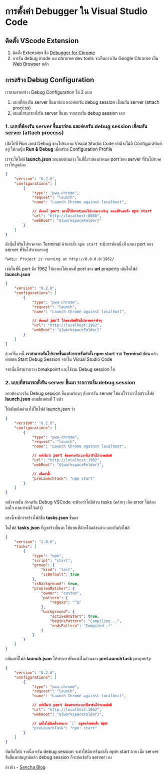 
# การตั้งค่า Debugger ใน Visual Studio Code 

## ติดตั้ง VScode Extension 

1. ติดตั้ง Extension ชื่อ [Debugger for Chrome](https://marketplace.visualstudio.com/items?itemName=msjsdiag.debugger-for-chrome) 
2. การรัน debug mode บน chrome dev tools จะเป็นการเปิด Google Chrome เป็น Web Browser หลัก

## การสร้าง Debug Configuration

เราสามารถสร้าง Debug Configuration ได้ 2 แบบ

1. แบบที่ต้องรัน server ขึ้นมาก่อน และค่อยรัน debug session เชื่อมกัน server (attach process)
2. แบบที่สามารถสั่งรัน server ขึ้นมา จากการเริ่ม debug session เลย

### 1. แบบที่ต้องรัน server ขึ้นมาก่อน และค่อยรัน debug session เชื่อมกัน server (attach process) 

เปิดไปที่ Run and Debug ของโปรแกรม Visual Studio Code ปกติจะไม่มี Configuration อยู่ ให้กดปุ่ม **Run & Debug** เพื่อสร้าง Configuration Profile 

เราจะได้ไฟล์ **launch.json** มาแบบด้านล่าง ในที่นี้เราต้องกำหนด port ของ server ที่รันโปรเจคเราให้ถูกต้อง

```json
{
    "version": "0.2.0",
    "configurations": [
        {
            "type": "pwa-chrome",
            "request": "launch",
            "name": "Launch Chrome against localhost",

            // ต้องแก้ port ตรงนี้ให้ตรงกับของโปรเจคเราจริงๆ ตอนที่รันคำสั่ง npm start
            "url": "http://localhost:8080",
            "webRoot": "${workspaceFolder}"
        }
    ]
}
```

ดังนั้นให้รันโปรเจคจาก Terminal ด้วยคำสั่ง `npm start` 
จะมีบรรทัดหนึ่งที่ แสดง port ของ server ที่รันโปรเจคเราอยู่ 

```bash
｢wds｣: Project is running at http://0.0.0.0:1962/
```

เช่นในที่นี่ port คือ 1962 ให้เอามาใส่แทนที่ port ของ **url** property เดิมในไฟล์ **launch.json** 

```json
{
    "version": "0.2.0",
    "configurations": [
        {
            "type": "pwa-chrome",
            "request": "launch",
            "name": "Launch Chrome against localhost",

            // ต้องแก้ port ให้ตรงกับที่รันโปรเจคเราจริงๆ 
            "url": "http://localhost:1962",
            "webRoot": "${workspaceFolder}"
        }
    ]
}
```

ด้วยวิธีการนี้ **เราสามารถรันโปรเจคขึ้นมาด้วยการรันคำสั่ง npm start จาก Terminal ก่อน** แล้วค่อยกด Start Debug Session จากใน Visual Studio Code

จากนั้นก็สามารถวาง breakpoint และใช้งาน Debug session ได้

### 2. แบบที่สามารถสั่งรัน server ขึ้นมา จากการเริ่ม debug session

หากต้องการรัน Debug session ขึ้นมาพร้อมๆ กับการรัน server ให้แน่ใจว่าเราได้สร้างไฟล์ **launch.json** ตามขั้นตอนที่ 1 แล้ว

ให้เพิ่มเติมค่าลงไปในไฟล์ launch.json ว่า 

```json
{
    "version": "0.2.0",
    "configurations": [
        {
            "type": "pwa-chrome",
            "request": "launch",
            "name": "Launch Chrome against localhost",

            // อย่าลืมว่า port ต้องตรงกับเวลาที่เรารันโปรเจคปกติ
            "url": "http://localhost:1962",
            "webRoot": "${workspaceFolder}",

            // เพิ่มค่านี้
            "preLaunchTask": "npm start"
        }
    ]
}
```

หลังจากนั้น ถ้ากดรัน Debug VSCode จะฟ้องว่าไม่มีส่วน tasks (คล้ายๆ เกิด error ไม่ต้องตกใจ คาดการณ์ไว้แล้ว) 

ตรงนี้จะมีการสร้างไฟล์ชื่อ **tasks.json** ขึ้นมา

ในไฟล์ **tasks.json** ที่ถูกสร้างขึ้นมา ให้แทนที่ด้วยโค้ดด้านล่าง และบันทึกไฟล์

```json
{
	"version": "2.0.0",
	"tasks": [
		{
			"type": "npm",
			"script": "start",
			"group": {
				"kind": "test",
				"isDefault": true
			},
			"isBackground": true,                      
			"problemMatcher": {
				"owner": "custom",                     
				"pattern": {
					"regexp": "^$"                     
				},
				"background": {
					"activeOnStart": true,
					"beginsPattern": "Compiling...",   
					"endsPattern": "Compiled .*"       
				}
			}
		}
	]
}
```

กลับมาที่ไฟล์ **launch.json** ให้ทำการปรับแต่งในส่วนของ **preLaunchTask** property

```json
{
    "version": "0.2.0",
    "configurations": [
        {
            "type": "pwa-chrome",
            "request": "launch",
            "name": "Launch Chrome against localhost",

            // อย่าลืมว่า port ต้องตรงกับเวลาที่เรารันโปรเจคปกติ
            "url": "http://localhost:1962",
            "webRoot": "${workspaceFolder}",

            // แก้ไขให้มีเครื่องหมาย `:` อยู่ต่อท้ายคำสั่ง npm
            "preLaunchTask": "npm: start"
        }
    ]
}
```

บันทึกไฟล์ จากนี้การรัน debug session จะทำให้มีการรันคำสั่ง npm start ด้วย เมื่อ server รันขึ้นมาสมบูรณ์แล้ว debug session ก็จะต่อเข้ากับ server เอง

อ้างอิง - [Sencha Blog](https://www.sencha.com/blog/debugging-ext-js-applications-using-visual-studio-code-and-google-chrome/)
